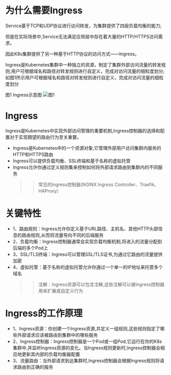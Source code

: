 # 为什么需要Ingress
Service基于TCP和UDP协议进行访问转发，为集群提供了四层负载均衡的能力;  

但是在实际场景中,Service无法满足应用层中存在着大量的HTTP/HTTPS访问需求。  

因此K8s集群提供了另一种基于HTTP协议的访问方式——Ingress。  

Ingress是Kubernetes集群中一种独立的资源，制定了集群外部访问流量的转发规则;用户可根据域名和路径对转发规则进行自定义，完成对访问流量的细粒度划分;如图1所示用户可根据域名和路径对转发规则进行自定义，完成对访问流量的细粒度划分  

图1 Ingress示意图
![图1](https://support.huaweicloud.com/usermanual-cce/zh-cn_image_0000001243981115.png)

# Ingress
Ingress是Kubernetes中实现外部访问管理的重要机制,Ingress控制器的选择和配置对于实现期望的路由行为至关重要。  
  - Ingress是Kubernetes中的一个资源对象,它管理外部用户访问集群内服务的HTTP和HTTPS路由
  - Ingress可以提供负载均衡、SSL终端和基于名称的虚拟托管
  - Ingress允许你通过定义规则集来控制如何将外部请求路由到集群内的不同服务
    >> 常见的Ingress控制器(NGINX Ingress Controller、Traefik、HAProxy）
# 关键特性
  - 1、路由规则：Ingress允许你定义基于URL路径、主机名、其他HTTP头部信息的路由规则,从而将流量导向不同的后端服务
  - 2、负载均衡：Ingress控制器通常会实现负载均衡机制,将进入的流量分配到后端的多个Pod上
  - 3、SSL/TLS终端：Ingress可以管理SSL/TLS证书,为通过它路由的流量提供加密
  - 4、虚拟托管：基于名称的虚拟托管允许你通过一个单一的IP地址来托管多个域名
    >> 注解：Ingress资源可以包含注解,这些注解可以被Ingress控制器用来扩展或自定义行为
# Ingress的工作原理
  - 1、Ingress资源：你创建一个Ingress资源,并定义一组规则,这些规则指定了哪些外部请求应该被路由到集群中的哪些服务
  - 2、Ingress控制器：Ingress控制器是一个Pod或一组Pod,它运行在你的K8s集群中,并监听Ingress资源的变化。当Ingress规则更新时,Ingress控制器会相应地更新其内部的负载均衡器配置
  - 3、流量路由：当外部请求到达集群时,Ingress控制器会根据Ingress规则将请求路由到正确的服务

